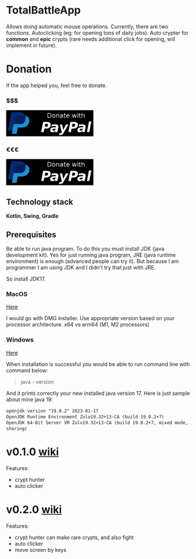 # TotalBattleApp
Allows doing automatic mouse operations. Currently, there are two functions. Autoclicking (eg: for opening tons of daily jobs). Auto crypter for **common** and **epic** crypts (rare needs additional click for opening, will implement in future).

# Donation

If the app helped you, feel free to donate.

### $$$

[![Donate with PayPal USD](pic/pp.png)](https://www.paypal.com/donate/?hosted_button_id=Z9RYF3N2UTQWQ)

### €€€

[![Donate with PayPal USD](pic/pp.png)](https://www.paypal.com/donate/?hosted_button_id=GQTGJMF2CR592)

## Technology stack
**Kotlin, Swing, Gradle**

## Prerequisites
Be able to run java program. To do this you must install JDK (java development kit). Yes for just running java program, JRE (java runtime environment) is enough (advanced people can try it). But because I am programmer I am using JDK and I didn't try that just with JRE.

So install JDK17.

### MacOS

[Here](https://www.oracle.com/java/technologies/downloads/#jdk17-mac)

I would go with DMG installer. Use appropriate version based on your processor architecture. x64 vs arm64 (M1, M2 processors)

### Windows
[Here](https://www.oracle.com/java/technologies/downloads/#jdk17-windows)

When installation is successful you would be able to run command line with command below:
> java - version

And it prints correctly your new installed java version 17. Here is just sample about mine java 19:
```
openjdk version "19.0.2" 2023-01-17
OpenJDK Runtime Environment Zulu19.32+13-CA (build 19.0.2+7)
OpenJDK 64-Bit Server VM Zulu19.32+13-CA (build 19.0.2+7, mixed mode, sharing)
```

# v0.1.0 [wiki](https://github.com/wondris009/auto-clicker/wiki/Crypt-hunter-v0.1.0)
Features:
* crypt hunter
* auto clicker
# v0.2.0 [wiki](https://github.com/wondris009/auto-clicker/wiki/Crypting-Fighting-Auto-click-Move-screen)
Features:
* crypt hunter can make rare crypts, and also fight
* auto clicker
* move screen by keys